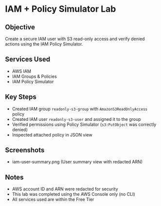 # IAM + Policy Simulator Lab

## Objective
Create a secure IAM user with S3 read-only access and verify denied actions using the IAM Policy Simulator.

## Services Used
- AWS IAM
- IAM Groups & Policies
- IAM Policy Simulator

## Key Steps
- Created IAM group `readonly-s3-group` with `AmazonS3ReadOnlyAccess` policy
- Created IAM user `readonly-s3-user` and assigned it to the group
- Verified permissions using Policy Simulator (`s3:PutObject` was correctly denied)
- Inspected attached policy in JSON view

## Screenshots
- iam-user-summary.png (User summary view with redacted ARN)

## Notes
- AWS account ID and ARN were redacted for security
- This lab was completed using the AWS Console only (no CLI)
- All services used are within the Free Tier

